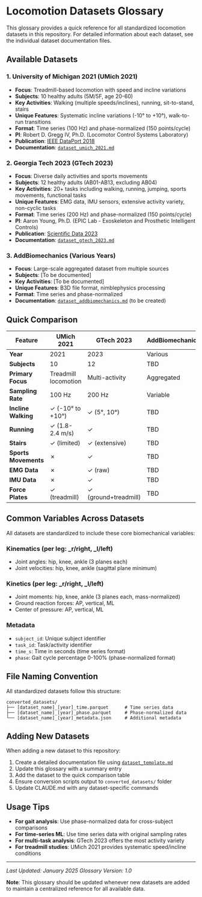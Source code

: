 # Locomotion Datasets Glossary

This glossary provides a quick reference for all standardized locomotion datasets in this repository. For detailed information about each dataset, see the individual dataset documentation files.

## Available Datasets

### 1. University of Michigan 2021 (UMich 2021)
- **Focus**: Treadmill-based locomotion with speed and incline variations
- **Subjects**: 10 healthy adults (5M/5F, age 20-60)
- **Key Activities**: Walking (multiple speeds/inclines), running, sit-to-stand, stairs
- **Unique Features**: Systematic incline variations (-10° to +10°), walk-to-run transitions
- **Format**: Time series (100 Hz) and phase-normalized (150 points/cycle)
- **PI**: Robert D. Gregg IV, Ph.D. (Locomotor Control Systems Laboratory)
- **Publication**: [IEEE DataPort 2018](https://ieee-dataport.org/open-access/effect-walking-incline-and-speed-human-leg-kinematics-kinetics-and-emg)
- **Documentation**: [`dataset_umich_2021.md`](dataset_umich_2021.md)

### 2. Georgia Tech 2023 (GTech 2023)
- **Focus**: Diverse daily activities and sports movements
- **Subjects**: 12 healthy adults (AB01-AB13, excluding AB04)
- **Key Activities**: 20+ tasks including walking, running, jumping, sports movements, functional tasks
- **Unique Features**: EMG data, IMU sensors, extensive activity variety, non-cyclic tasks
- **Format**: Time series (200 Hz) and phase-normalized (150 points/cycle)
- **PI**: Aaron Young, Ph.D. (EPIC Lab - Exoskeleton and Prosthetic Intelligent Controls)
- **Publication**: [Scientific Data 2023](https://doi.org/10.1038/s41597-023-02341-6)
- **Documentation**: [`dataset_gtech_2023.md`](dataset_gtech_2023.md)

### 3. AddBiomechanics (Various Years)
- **Focus**: Large-scale aggregated dataset from multiple sources
- **Subjects**: [To be documented]
- **Key Activities**: [To be documented]
- **Unique Features**: B3D file format, nimblephysics processing
- **Format**: Time series and phase-normalized
- **Documentation**: [`dataset_addbiomechanics.md`](dataset_addbiomechanics.md) (to be created)

## Quick Comparison

| Feature | UMich 2021 | GTech 2023 | AddBiomechanics |
|---------|------------|------------|-----------------|
| **Year** | 2021 | 2023 | Various |
| **Subjects** | 10 | 12 | TBD |
| **Primary Focus** | Treadmill locomotion | Multi-activity | Aggregated |
| **Sampling Rate** | 100 Hz | 200 Hz | Variable |
| **Incline Walking** | ✓ (-10° to +10°) | ✓ (5°, 10°) | TBD |
| **Running** | ✓ (1.8-2.4 m/s) | ✓ | TBD |
| **Stairs** | ✓ (limited) | ✓ (extensive) | TBD |
| **Sports Movements** | ✗ | ✓ | TBD |
| **EMG Data** | ✗ | ✓ (raw) | TBD |
| **IMU Data** | ✗ | ✓ | TBD |
| **Force Plates** | ✓ (treadmill) | ✓ (ground+treadmill) | TBD |

## Common Variables Across Datasets

All datasets are standardized to include these core biomechanical variables:

### Kinematics (per leg: _r/right, _l/left)
- Joint angles: hip, knee, ankle (3 planes each)
- Joint velocities: hip, knee, ankle (sagittal plane minimum)

### Kinetics (per leg: _r/right, _l/left)
- Joint moments: hip, knee, ankle (3 planes each, mass-normalized)
- Ground reaction forces: AP, vertical, ML
- Center of pressure: AP, vertical, ML

### Metadata
- `subject_id`: Unique subject identifier
- `task_id`: Task/activity identifier
- `time_s`: Time in seconds (time series format)
- `phase`: Gait cycle percentage 0-100% (phase-normalized format)

## File Naming Convention

All standardized datasets follow this structure:
```
converted_datasets/
├── [dataset_name]_[year]_time.parquet      # Time series data
├── [dataset_name]_[year]_phase.parquet     # Phase-normalized data
└── [dataset_name]_[year]_metadata.json     # Additional metadata
```

## Adding New Datasets

When adding a new dataset to this repository:

1. Create a detailed documentation file using [`dataset_template.md`](dataset_template.md)
2. Update this glossary with a summary entry
3. Add the dataset to the quick comparison table
4. Ensure conversion scripts output to `converted_datasets/` folder
5. Update CLAUDE.md with any dataset-specific commands

## Usage Tips

- **For gait analysis**: Use phase-normalized data for cross-subject comparisons
- **For time-series ML**: Use time series data with original sampling rates
- **For multi-task analysis**: GTech 2023 offers the most activity variety
- **For treadmill studies**: UMich 2021 provides systematic speed/incline conditions

---
*Last Updated: January 2025*
*Glossary Version: 1.0*

**Note**: This glossary should be updated whenever new datasets are added to maintain a centralized reference for all available data.